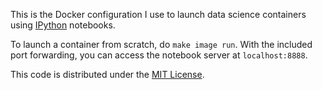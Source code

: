 This is the Docker configuration I use to launch data science containers using [IPython](http://ipython.org/) notebooks.

To launch a container from scratch, do `make image run`. With the included port forwarding, you can access the notebook server at `localhost:8888`.

This code is distributed under the [MIT License](http://opensource.org/licenses/MIT).
